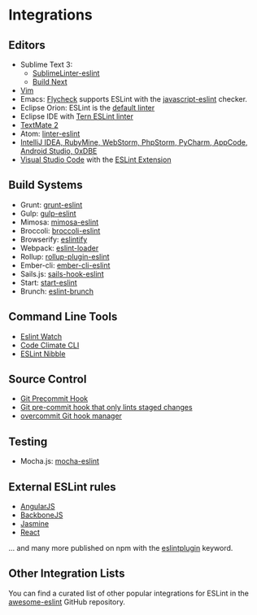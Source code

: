 # Integrations

## Editors

* Sublime Text 3:
    * [SublimeLinter-eslint](https://github.com/roadhump/SublimeLinter-eslint)
    * [Build Next](https://github.com/albertosantini/sublimetext-buildnext)
* [Vim](https://github.com/scrooloose/syntastic/tree/master/syntax_checkers/javascript)
* Emacs: [Flycheck](http://www.flycheck.org/) supports ESLint with the [javascript-eslint](http://www.flycheck.org/en/latest/languages.html#javascript) checker.
* Eclipse Orion: ESLint is the [default linter](http://dev.eclipse.org/mhonarc/lists/orion-dev/msg02718.html)
* Eclipse IDE with [Tern ESLint linter](https://github.com/angelozerr/tern.java/wiki/Tern-Linter-ESLint)
* [TextMate 2](https://github.com/natesilva/javascript-eslint.tmbundle)
* Atom: [linter-eslint](https://atom.io/packages/linter-eslint)
* [IntelliJ IDEA, RubyMine, WebStorm, PhpStorm, PyCharm, AppCode, Android Studio, 0xDBE](http://plugins.jetbrains.com/plugin/7494)
* [Visual Studio Code](https://code.visualstudio.com) with the [ESLint Extension](https://marketplace.visualstudio.com/items?itemName=dbaeumer.vscode-eslint)

## Build Systems

* Grunt: [grunt-eslint](https://npmjs.org/package/grunt-eslint)
* Gulp: [gulp-eslint](https://npmjs.org/package/gulp-eslint)
* Mimosa: [mimosa-eslint](https://npmjs.org/package/mimosa-eslint)
* Broccoli: [broccoli-eslint](https://www.npmjs.org/package/broccoli-eslint)
* Browserify: [eslintify](https://www.npmjs.com/package/eslintify)
* Webpack: [eslint-loader](https://www.npmjs.org/package/eslint-loader)
* Rollup: [rollup-plugin-eslint](https://www.npmjs.org/package/rollup-plugin-eslint)
* Ember-cli: [ember-cli-eslint](https://www.npmjs.com/package/ember-cli-eslint)
* Sails.js: [sails-hook-eslint](https://www.npmjs.com/package/sails-hook-eslint)
* Start: [start-eslint](https://www.npmjs.com/package/start-eslint)
* Brunch: [eslint-brunch](https://www.npmjs.com/package/eslint-brunch)

## Command Line Tools

* [Eslint Watch](https://www.npmjs.com/package/eslint-watch)
* [Code Climate CLI](https://github.com/codeclimate/codeclimate)
* [ESLint Nibble](https://github.com/IanVS/eslint-nibble)

## Source Control

* [Git Precommit Hook](https://coderwall.com/p/zq8jlq)
* [Git pre-commit hook that only lints staged changes](https://gist.github.com/dahjelle/8ddedf0aebd488208a9a7c829f19b9e8)
* [overcommit Git hook manager](https://github.com/brigade/overcommit)

## Testing

* Mocha.js: [mocha-eslint](https://www.npmjs.com/package/mocha-eslint)

## External ESLint rules

* [AngularJS](https://github.com/Gillespie59/eslint-plugin-angular)
* [BackboneJS](https://github.com/ilyavolodin/eslint-plugin-backbone)
* [Jasmine](https://github.com/tlvince/eslint-plugin-jasmine)
* [React](https://github.com/yannickcr/eslint-plugin-react)

… and many more published on npm with the [eslintplugin](https://www.npmjs.com/browse/keyword/eslintplugin) keyword.

## Other Integration Lists

You can find a curated list of other popular integrations for ESLint in the [awesome-eslint](https://github.com/dustinspecker/awesome-eslint) GitHub repository.
